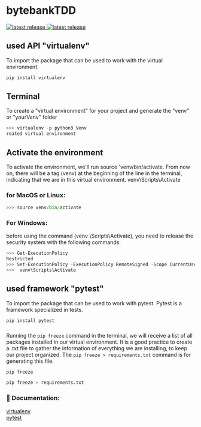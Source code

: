 # bytebankTDD

<a href="https://pypi.org/project/virtualenv/">
  <img src="https://img.shields.io/badge/virtualenv-20.23.0-blue" alt="latest release" />
</a>
<a href="https://pypi.org/project/pytest/#histor">
  <img src="https://img.shields.io/badge/pytest-7.3.2-blue" alt="latest release" /> <br>
</a>

## used API "virtualenv"
To import the package that can be used to work with the virtual environment.

```sh
pip install virtualenv
```

## Terminal
To create a "virtual environment" for your project and generate the "venv" or "yourVenv" folder
```python
>>> virtualenv -p python3 Venv
reated virtual environment
```

## Activate the environment
To activate the environment, we'll run source 'venv/bin/activate. From now on, there will be a tag (venv) at the beginning of the line in the terminal, indicating that we are in this virtual environment.
venv\Scripts\Activate

### for MacOS or Linux:
```python
>>> source venv/bin/activate
```

### For Windows: 
before using the command (venv \Scripts\Activate), you need to release the security system with the following commands:
```python
>>> Get-ExecutionPolicy 
Restricted
>>> Set-ExecutionPolicy -ExecutionPolicy RemoteSigned -Scope CurrentUser
>>>  venv\Scripts\Activate
```

## used framework "pytest"
To import the package that can be used to work with pytest. Pytest is a framework specialized in tests.
```sh
pip install pytest
```
### 
Running the `pip freeze` command in the terminal, we will receive a list of all packages installed in our virtual environment. It is a good practice to create a .txt file to gather the information of everything we are installing, to keep our project organized. The `pip freeze > requirements.txt` command is for generating this file.
```sh
pip freeze
```
```sh
pip freeze > requirements.txt
```

### 📖 Documentation: <br>
[virtualenv](https://virtualenv.pypa.io/en/latest/) <br>
[pytest](https://docs.pytest.org/en/7.3.x/) <br>
